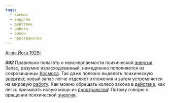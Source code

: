 ```yaml
---
tags:
  - космос
  - энергия
  - действие
  - работа
  - закон
  - пространство
---
```


[Агни-Йога 1929г](https://127.0.0.1:4002/agni/1929)

___592___
Правильно полагать о неисчерпаемости психической [энергии](../../../tags/#энергия). Запас, разумно израсходованный, немедленно пополняется из сокровищницы [Космоса](../../../tags/#космос). Так даже полезно выделять психическую [энергию](../../../tags/#энергия); новый запас легче отделяет отложения и затем устремляется на мировую [работу](../../../tags/#работа). Как можно обращать колесо закона в [действие](../../../tags/#действие), как легко призывать новую мощь из [пространства](../../../tags/#пространство)! Потому говорю о вращении психической [энергии](../../../tags/#энергия).